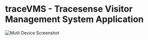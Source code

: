# traceVMS - Tracesense Visitor Management System Application

![Mutli Device Screenshot](https://github.com/tdignan87/traceVMS/blob/master/static/img/TSLogo.jpg)